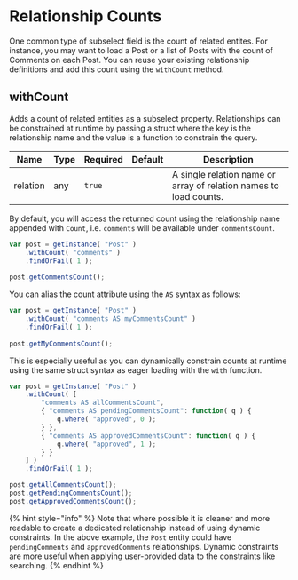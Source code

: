 # Relationship Counts

One common type of subselect field is the count of related entites.  For instance, you may want to load a Post or a list of Posts with the count of Comments on each Post.  You can reuse your existing relationship definitions and add this count using the `withCount` method.

## withCount

Adds a count of related entities as a subselect property.  Relationships can be constrained at runtime by passing a struct where the key is the relationship name and the value is a function to constrain the query.

| Name     | Type | Required | Default | Description                                                       |
| -------- | ---- | -------- | ------- | ----------------------------------------------------------------- |
| relation | any  | `true`   |         | A single relation name or array of relation names to load counts. |

By default, you will access the returned count using the relationship name appended with `Count`, i.e. `comments` will be available under `commentsCount`.

```javascript
var post = getInstance( "Post" )
	.withCount( "comments" )
	.findOrFail( 1 );
	
post.getCommentsCount();
```

You can alias the count attribute using the `AS` syntax as follows:

```javascript
var post = getInstance( "Post" )
	.withCount( "comments AS myCommentsCount" )
	.findOrFail( 1 );
	
post.getMyCommentsCount();
```

This is especially useful as you can dynamically constrain counts at runtime using the same struct syntax as eager loading with the `with` function.

```javascript
var post = getInstance( "Post" )
	.withCount( [
	    "comments AS allCommentsCount",
	    { "comments AS pendingCommentsCount": function( q ) {
	        q.where( "approved", 0 );
	    } },
	    { "comments AS approvedCommentsCount": function( q ) {
	        q.where( "approved", 1 );
	    } }
	] )
	.findOrFail( 1 );

post.getAllCommentsCount();	
post.getPendingCommentsCount();
post.getApprovedCommentsCount();
```

{% hint style="info" %}
Note that where possible it is cleaner and more readable to create a dedicated relationship instead of using dynamic constraints.  In the above example, the `Post` entity could have `pendingComments` and `approvedComments` relationships.  Dynamic constraints are more useful when applying user-provided data to the constraints like searching.
{% endhint %}

